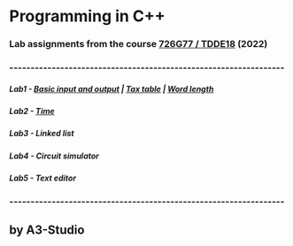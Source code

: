 # Programming in C++

### Lab assignments from the course [726G77 / TDDE18](https://www.ida.liu.se/~TDDE18/current/info/index.en.shtml) (2022)
### -----------------------------------------------------------------

##### Lab1 - [Basic input and output](https://gitlab.liu.se/jacla554/726g77/-/blob/main/Lab1/lab1a.cpp) | [Tax table](https://gitlab.liu.se/jacla554/726g77/-/blob/main/Lab1/lab1b.cpp) | [Word length](https://gitlab.liu.se/jacla554/726g77/-/blob/main/Lab1/lab1c.cpp)
##### Lab2 - [Time](https://gitlab.liu.se/jacla554/726g77/-/tree/main/Lab2)
##### Lab3 - Linked list
##### Lab4 - Circuit simulator
##### Lab5 - Text editor

### -----------------------------------------------------------------


## by A3-Studio

